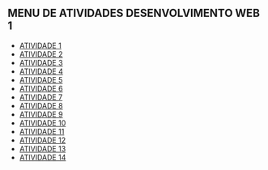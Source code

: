 ## MENU DE ATIVIDADES DESENVOLVIMENTO WEB 1 

- [ATIVIDADE 1 ](https://isaugomes.github.io/atividade01-Web1-/)
- [ATIVIDADE 2 ](https://isaugomes.github.io/atividade-2-Web1/)
- [ATIVIDADE 3 ](https://isaugomes.github.io/atividade-3-Web1/)
- [ATIVIDADE 4 ]( https://isaugomes.github.io/atividade-4-Web1/)
- [ATIVIDADE 5 ]()
- [ATIVIDADE 6 ]()
- [ATIVIDADE 7 ]()
- [ATIVIDADE 8 ]()
- [ATIVIDADE 9 ]()
- [ATIVIDADE 10 ]()
- [ATIVIDADE 11 ]()
- [ATIVIDADE 12 ]()
- [ATIVIDADE 13 ]()
- [ATIVIDADE 14 ]()
